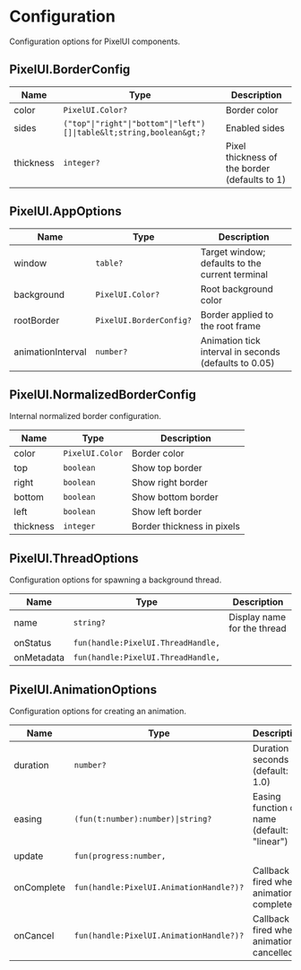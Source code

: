 # Configuration

Configuration options for PixelUI components.

## PixelUI.BorderConfig

| Name | Type | Description |
|------|------|-------------|
| color | `PixelUI.Color?` | Border color |
| sides | `("top"\|"right"\|"bottom"\|"left")[]\|table&lt;string,boolean&gt;?` | Enabled sides |
| thickness | `integer?` | Pixel thickness of the border (defaults to 1) |

## PixelUI.AppOptions

| Name | Type | Description |
|------|------|-------------|
| window | `table?` | Target window; defaults to the current terminal |
| background | `PixelUI.Color?` | Root background color |
| rootBorder | `PixelUI.BorderConfig?` | Border applied to the root frame |
| animationInterval | `number?` | Animation tick interval in seconds (defaults to 0.05) |

## PixelUI.NormalizedBorderConfig

Internal normalized border configuration.

| Name | Type | Description |
|------|------|-------------|
| color | `PixelUI.Color` | Border color |
| top | `boolean` | Show top border |
| right | `boolean` | Show right border |
| bottom | `boolean` | Show bottom border |
| left | `boolean` | Show left border |
| thickness | `integer` | Border thickness in pixels |

## PixelUI.ThreadOptions

Configuration options for spawning a background thread.

| Name | Type | Description |
|------|------|-------------|
| name | `string?` | Display name for the thread |
| onStatus | `fun(handle:PixelUI.ThreadHandle,` |  |
| onMetadata | `fun(handle:PixelUI.ThreadHandle,` |  |

## PixelUI.AnimationOptions

Configuration options for creating an animation.

| Name | Type | Description |
|------|------|-------------|
| duration | `number?` | Duration in seconds (default: 1.0) |
| easing | `(fun(t:number):number)\|string?` | Easing function or name (default: "linear") |
| update | `fun(progress:number,` |  |
| onComplete | `fun(handle:PixelUI.AnimationHandle?)?` | Callback fired when animation completes |
| onCancel | `fun(handle:PixelUI.AnimationHandle?)?` | Callback fired when animation is cancelled |

